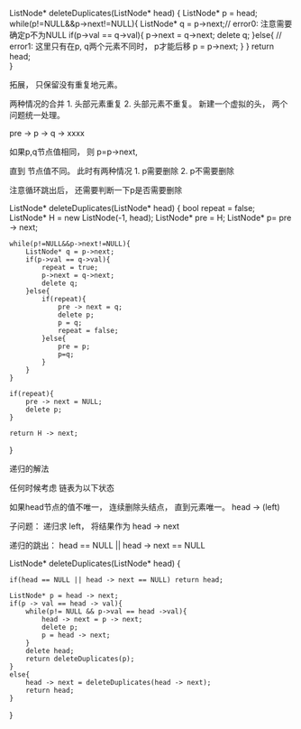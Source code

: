 

ListNode* deleteDuplicates(ListNode* head) {
    ListNode* p = head;
    while(p!=NULL&&p->next!=NULL){
        ListNode* q = p->next;// error0: 注意需要确定p不为NULL
        if(p->val == q->val){
            p->next = q->next;
            delete q;
        }else{ // error1: 这里只有在p, q两个元素不同时， p才能后移
            p = p->next;
        }
    }
    return head;   
}


拓展， 只保留没有重复地元素。

两种情况的合并
    1. 头部元素重复
    2. 头部元素不重复。
    新建一个虚拟的头， 两个问题统一处理。

pre -> p -> q -> xxxx

如果p,q节点值相同， 则 p=p->next, 

直到 节点值不同。
    此时有两种情况
    1. p需要删除
    2. p不需要删除

注意循环跳出后， 还需要判断一下p是否需要删除
 
ListNode* deleteDuplicates(ListNode* head) {
    bool repeat = false;
    ListNode* H = new ListNode(-1, head);
    ListNode* pre = H;
    ListNode* p= pre -> next;

    while(p!=NULL&&p->next!=NULL){
        ListNode* q = p->next;
        if(p->val == q->val){
            repeat = true;
            p->next = q->next;
            delete q;
        }else{
            if(repeat){
                pre -> next = q;
                delete p;
                p = q;
                repeat = false;
            }else{
                pre = p;
                p=q;
            }
        }
    }

    if(repeat){
        pre -> next = NULL;
        delete p;
    }

    return H -> next;
}

递归的解法

任何时候考虑 链表为以下状态


如果head节点的值不唯一， 连续删除头结点， 直到元素唯一。 
head -> (left)

子问题：
递归求 left， 将结果作为 head -> next

递归的跳出：
 head == NULL || head -> next == NULL

ListNode* deleteDuplicates(ListNode* head) {

    if(head == NULL || head -> next == NULL) return head;

    ListNode* p = head -> next;
    if(p -> val == head -> val){
        while(p!= NULL && p->val == head ->val){
            head -> next = p -> next;
            delete p;
            p = head -> next;
        }
        delete head;
        return deleteDuplicates(p);
    }
    else{
        head -> next = deleteDuplicates(head -> next);
        return head;
    }
    

}